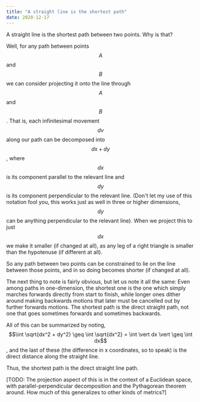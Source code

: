 ```yaml
---
title: "A straight line is the shortest path"
date: 2020-12-17
---
```

A straight line is the shortest path between two points. Why is that? <!-- more -->

Well, for any path between points $$A$$ and $$B$$ we can consider projecting it onto the line through $$A$$ and $$B$$. That is, each infinitesimal movement $$dv$$ along our path can be decomposed into $$dx + dy$$, where $$dx$$ is its component parallel to the relevant line and $$dy$$ is its component perpendicular to the relevant line. (Don't let my use of this notation fool you, this works just as well in three or higher dimensions, $$dy$$ can be anything perpendicular to the relevant line). When we project this to just $$dx$$ we make it smaller (if changed at all), as any leg of a right triangle is smaller than the hypotenuse (if different at all).

So any path between two points can be constrained to lie on the line between those points, and in so doing becomes shorter (if changed at all).

The next thing to note is fairly obvious, but let us note it all the same: Even among paths in one-dimension, the shortest one is the one which simply marches forwards directly from start to finish, while longer ones dither around making backwards motions that later must be cancelled out by further forwards motions. The shortest path is the direct straight path, not one that goes sometimes forwards and sometimes backwards.

All of this can be summarized by noting, $$\int \sqrt{dx^2 + dy^2} \geq \int \sqrt{dx^2} = \int \vert dx \vert \geq \int dx$$, and the last of these (the difference in x coordinates, so to speak) is the direct distance along the straight line.

Thus, the shortest path is the direct straight line path.

[TODO: The projection aspect of this is in the context of a Euclidean space, with parallel-perpendicular decomposition and the Pythagorean theorem around. How much of this generalizes to other kinds of metrics?]